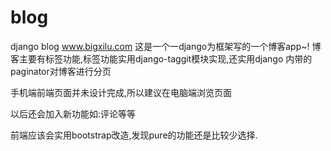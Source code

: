 # blog
django blog
www.bigxilu.com
这是一个一django为框架写的一个博客app~!
博客主要有标签功能,标签功能实用django-taggit模块实现,还实用django 内带的paginator对博客进行分页

手机端前端页面并未设计完成,所以建议在电脑端浏览页面

以后还会加入新功能如:评论等等

前端应该会实用bootstrap改造,发现pure的功能还是比较少选择.
